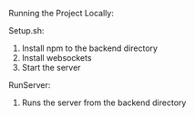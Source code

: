 Running the Project Locally: 

Setup.sh: 

1) Install npm to the backend directory
2) Install websockets
3) Start the server

RunServer: 

1) Runs the server from the backend directory

